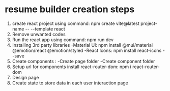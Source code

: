 # resume builder creation steps
1. create react project using command: npm create vite@latest project-name -- --template react
2. Remove unwanted codes
3. Run the react app using command: npm run dev
4. Installing 3rd party libraries
    -Material UI: npm install @mui/material @emotion/react @emotion/styled
    -React Icons: npm install react-icons --save
    <!-- -React Bootstrap -->
5. Create components :
    -Create page folder
    -Create component folder
6. Setup url for components
   install react-router-dom: npm i react-router-dom
7. Design page
8. Create state to store data in each user interaction page